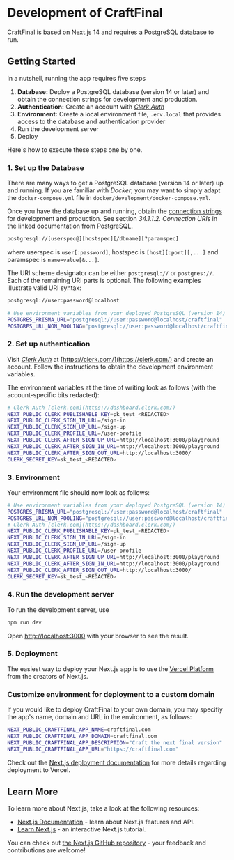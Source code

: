 # Development of CraftFinal

CraftFinal is based on Next.js 14 and requires a PostgreSQL database to run.

## Getting Started

In a nutshell, running the app requires five steps

1. **Database:** Deploy a PostgreSQL database (version 14 or later) and obtain the connection strings for development and production.
2. **Authentication:** Create an account with _[Clerk Auth](https://clerk.com/)_
3. **Environment:** Create a local environment file, `.env.local` that provides access to the database and authentication provider
4. Run the development server
5. Deploy

Here's how to execute these steps one by one.

### 1. Set up the **Database**

There are many ways to get a PostgreSQL database (version 14 or later) up and running. If you are familiar with _Docker_, you may want to simply adapt the `docker-compose.yml` file in `docker/development/docker-compose.yml`.

Once you have the database up and running, obtain the [connection strings](https://www.postgresql.org/docs/14/libpq-connect.html#LIBPQ-CONNSTRING) for development and production. See section _34.1.1.2. Connection URIs_ in the linked documentation from PostgreSQL.

```zsh
postgresql://[userspec@][hostspec][/dbname][?paramspec]
```

where userspec is `user[:password]`, hostspec is `[host][:port][,...]` and paramspec is `name=value[&...]`.

The URI scheme designator can be either `postgresql://` or `postgres://`. Each of the remaining URI parts is optional. The following examples illustrate valid URI syntax:

```zsh
postgresql://user:password@localhost
```

```zsh
# Use environment variables from your deployed PostgreSQL (version 14) database
POSTGRES_PRISMA_URL="postgresql://user:password@localhost/craftfinal"
POSTGRES_URL_NON_POOLING="postgresql://user:password@localhost/craftfinal"
```

### 2. Set up **authentication**

Visit _[Clerk Auth](https://clerk.com/)_ at [https://clerk.com/](https://clerk.com/) and create an account. Follow the instructions to obtain the development environment variables.

The environment variables at the time of writing look as follows (with the account-specific bits redacted):

```zsh
# Clerk Auth [clerk.com](https://dashboard.clerk.com/)
NEXT_PUBLIC_CLERK_PUBLISHABLE_KEY=pk_test_<REDACTED>
NEXT_PUBLIC_CLERK_SIGN_IN_URL=/sign-in
NEXT_PUBLIC_CLERK_SIGN_UP_URL=/sign-up
NEXT_PUBLIC_CLERK_PROFILE_URL=/user-profile
NEXT_PUBLIC_CLERK_AFTER_SIGN_UP_URL=http://localhost:3000/playground
NEXT_PUBLIC_CLERK_AFTER_SIGN_IN_URL=http://localhost:3000/playground
NEXT_PUBLIC_CLERK_AFTER_SIGN_OUT_URL=http://localhost:3000/
CLERK_SECRET_KEY=sk_test_<REDACTED>
```

### 3. Environment

Your environment file should now look as follows:

```zsh
# Use environment variables from your deployed PostgreSQL (version 14) database
POSTGRES_PRISMA_URL="postgresql://user:password@localhost/craftfinal"
POSTGRES_URL_NON_POOLING="postgresql://user:password@localhost/craftfinal"
# Clerk Auth [clerk.com](https://dashboard.clerk.com/)
NEXT_PUBLIC_CLERK_PUBLISHABLE_KEY=pk_test_<REDACTED>
NEXT_PUBLIC_CLERK_SIGN_IN_URL=/sign-in
NEXT_PUBLIC_CLERK_SIGN_UP_URL=/sign-up
NEXT_PUBLIC_CLERK_PROFILE_URL=/user-profile
NEXT_PUBLIC_CLERK_AFTER_SIGN_UP_URL=http://localhost:3000/playground
NEXT_PUBLIC_CLERK_AFTER_SIGN_IN_URL=http://localhost:3000/playground
NEXT_PUBLIC_CLERK_AFTER_SIGN_OUT_URL=http://localhost:3000/
CLERK_SECRET_KEY=sk_test_<REDACTED>
```

### 4. Run the **development server**

To run the development server, use

```bash
npm run dev
```

Open [http://localhost:3000](http://localhost:3000) with your browser to see the result.

### 5. Deployment

The easiest way to deploy your Next.js app is to use the [Vercel Platform](https://vercel.com/new?utm_medium=default-template&filter=next.js&utm_source=create-next-app&utm_campaign=create-next-app-readme) from the creators of Next.js.

### Customize environment for deployment to a custom domain

If you would like to deploy CraftFinal to your own domain, you may specifiy the app's name, domain and URL in the environment, as follows:

```zsh
NEXT_PUBLIC_CRAFTFINAL_APP_NAME=craftfinal.com
NEXT_PUBLIC_CRAFTFINAL_APP_DOMAIN=craftfinal.com
NEXT_PUBLIC_CRAFTFINAL_APP_DESCRIPTION="Craft the next final version"
NEXT_PUBLIC_CRAFTFINAL_APP_URL="https://craftfinal.com"
```

Check out the [Next.js deployment documentation](https://nextjs.org/docs/deployment) for more details regarding deployment to Vercel.

## Learn More

To learn more about Next.js, take a look at the following resources:

- [Next.js Documentation](https://nextjs.org/docs) - learn about Next.js features and API.
- [Learn Next.js](https://nextjs.org/learn) - an interactive Next.js tutorial.

You can check out [the Next.js GitHub repository](https://github.com/vercel/next.js/) - your feedback and contributions are welcome!
